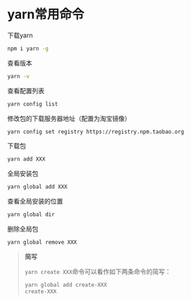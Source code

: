 # yarn常用命令

下载yarn

```bash
npm i yarn -g
```

查看版本

```bash
yarn -v
```

查看配置列表

```bash
yarn config list
```

修改包的下载服务器地址（配置为淘宝镜像）

```bash
yarn config set registry https://registry.npm.taobao.org
```

下载包

```bash
yarn add XXX
```

全局安装包

```bash
yarn global add XXX
```

查看全局安装的位置

```bash
yarn global dir
```

删除全局包

```bash
yarn global remove XXX

```

> **简写**
>
> `yarn create XXX`命令可以看作如下两条命令的简写：
>
> ```bash
> yarn global add create-XXX
> create-XXX
> ```